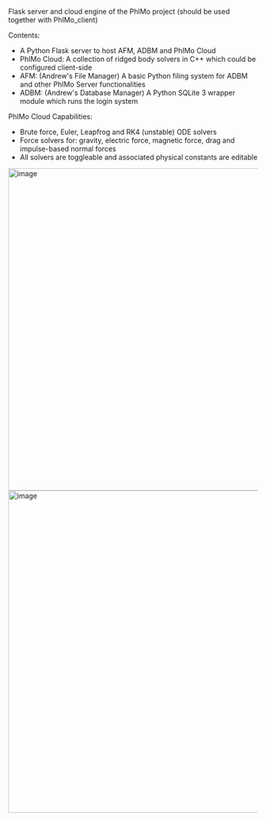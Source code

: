 Flask server and cloud engine of the PhIMo project (should be used together with PhIMo_client)

Contents:
* A Python Flask server to host AFM, ADBM and PhIMo Cloud
* PhIMo Cloud: A collection of ridged body solvers in C++ which could be configured client-side
* AFM: (Andrew's File Manager) A basic Python filing system for ADBM and other PhIMo Server functionalities
* ADBM: (Andrew's Database Manager) A Python SQLite 3 wrapper module which runs the login system 

PhIMo Cloud Capabilities:
* Brute force, Euler, Leapfrog and RK4 (unstable) ODE solvers
* Force solvers for: gravity, electric force, magnetic force, drag and impulse-based normal forces
* All solvers are toggleable and associated physical constants are editable

<img width="1440" height="650" alt="image" src="https://github.com/user-attachments/assets/6637cb0e-2307-49c8-bb8e-2cb7deb5ea44" />

<img width="1440" height="650" alt="image" src="https://github.com/user-attachments/assets/b7e4be24-cc8c-42b6-8ed1-e705b4524ec1" />

